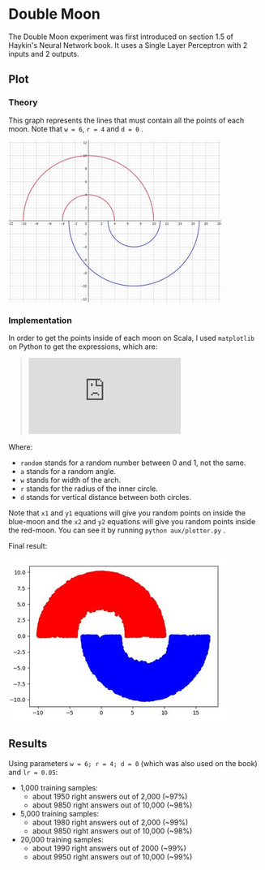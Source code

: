 
# Double Moon

The Double Moon experiment was first introduced on section 1.5 of Haykin's Neural Network book. It uses a Single Layer Perceptron with 2 inputs and 2 outputs.

## Plot

### Theory

This graph represents the lines that must contain all the points of each moon. Note that `w = 6`, `r = 4` and `d = 0` .

![](aux/doublemoon.jpg)

### Implementation

In order to get the points inside of each moon on Scala, I used `matplotlib` on Python to get the expressions, which are:
>![](https://latex.codecogs.com/png.latex?%5C%5Ca%20%3D%20%5Cpi%5Ccdot%20random%5C%5C%20%5C%5Cx_%7B1%7D%20%3D%20%5Csqrt%7Brandom%7D%5Ccdot%5Ccos%20a%20%5Ccdot%20%28%5Cfrac%7Bw%7D%7B2%7D%29%20%5Cpm%20%28r%20&plus;%20%5Cfrac%7Bw%7D%7B2%7D%29%5Ccdot%20%5Ccos%20a%20%5C%5Cy_%7B1%7D%20%3D%20%5Csqrt%7Brandom%7D%5Ccdot%5Csin%20a%20%5Ccdot%20w%20&plus;%20r%5Ccdot%5Csin%20a%20-%20d%5C%5C%5C%5C%20%5C%5Ca%20%3D%20%5Cpi%5Ccdot%20random%5C%5C%20%5C%5Cx_%7B1%7D%20%3D%20r%20&plus;%20%5Cfrac%7Bw%7D%7B2%7D%20&plus;%20%5Csqrt%7Brandom%7D%5Ccdot%5Ccos%20a%20%5Ccdot%20%28%5Cfrac%7Bw%7D%7B2%7D%29%20%5Cpm%20%28r%20&plus;%20%5Cfrac%7Bw%7D%7B2%7D%29%5Ccdot%20%5Ccos%20a%20%5C%5Cy_%7B1%7D%20%3D%20-%28%5Csqrt%7Brandom%7D%5Ccdot%5Csin%20a%20%5Ccdot%20%28-w%29%20-%20r%5Ccdot%5Csin%20a%29%20&plus;%20d)

Where:
* `random` stands for a random number between 0 and 1, not the same.
* `a` stands for a random angle.
* `w` stands for width of the arch.
* `r` stands for the radius of the inner circle.
* `d` stands for vertical distance between both circles.

Note that `x1` and `y1` equations will give you random points on inside the blue-moon and the `x2` and `y2` equations will give you random points inside the red-moon. You can see it by running `python aux/plotter.py` .

Final result:

![](aux/points.jpg)

## Results
Using parameters `w = 6; r = 4; d = 0` (which was also used on the book) and `lr = 0.05`:
* 1,000 training samples:
	* about 1950 right answers out of 2,000 (~97%)
	* about 9850 right answers out of 10,000 (~98%)
* 5,000 training samples:
	* about 1980 right answers out of 2,000	(~99%)
	* about 9850 right answers out of 10,000 (~98%)
* 20,000 training samples:
	* about 1990 right answers out of 2000 (~99%)
	* about 9950 right answers out of 10,000 (~99%)
